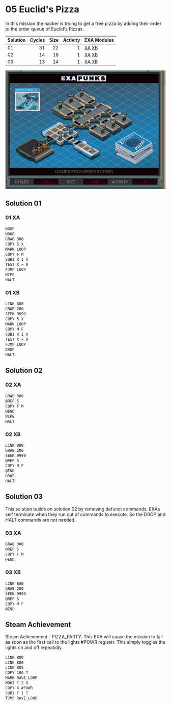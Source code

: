 # 05 Euclid's Pizza

In this mission the hacker is trying to get a free pizza by adding their order to the order queue of Euclid's Pizzas.

| Solution | Cycles | Size | Activity | EXA Modules|
|:---------|-------:|-----:|---------:|------------|
| 01       |     31 |   22 |        1 | [XA](#01-xa) [XB](01-xb) |
| 02       |     14 |   18 |        1 | [XA](#02-xa) [XB](#02-xb) |
| 03       |     13 |   14 |        1 | [XA](#02-xa) [XB](#02-xb) |

![Solution 02](EXAPUNKS%20-%20Euclid%27s%20Pizza.gif "Solution 02")

## Solution 01

### 01 XA

```
NOOP
NOOP
GRAB 300
COPY 5 X
MARK LOOP
COPY F M
SUBI X 1 X
TEST X = 0
FJMP LOOP
WIPE
HALT
```

### 01 XB

```
LINK 800
GRAB 200
SEEK 9999
COPY 5 X
MARK LOOP
COPY M F
SUBI X 1 X
TEST X = 0
FJMP LOOP
DROP
HALT
```

## Solution 02

### 02 XA

```
GRAB 300
@REP 5
COPY F M
@END
WIPE
HALT
```

### 02 XB

```
LINK 800
GRAB 200
SEEK 9999
@REP 5
COPY M F
@END
DROP
HALT
```

## Solution 03

This solution builds on solution 02 by removing defunct commands.  EXAs self terminate when they run out of commands to execute.  So the DROP and HALT commands are not needed.

### 03 XA

```
GRAB 300
@REP 5
COPY F M
@END
```

### 03 XB

```
LINK 800
GRAB 200
SEEK 9999
@REP 5
COPY M F
@END
```

## Steam Achievement

Steam Achievement - PIZZA_PARTY.  This EXA will cause the mission to fail as soon as the first call to the lights #POWR register.  This simply toggles the lights on and off repeatidly.

```
LINK 800
LINK 800
LINK 805
COPY 100 T
MARK RAVE_LOOP
MODI T 2 X
COPY X #POWR
SUBI T 1 T
TJMP RAVE_LOOP
```